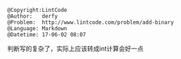```
@Copyright:LintCode
@Author:   derfy
@Problem:  http://www.lintcode.com/problem/add-binary
@Language: Markdown
@Datetime: 17-06-02 08:07
```

判断写的复杂了，实际上应该转成int计算会好一点